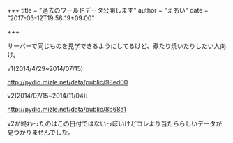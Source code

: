 +++
title = "過去のワールドデータ公開します"
author = "えあい"
date = "2017-03-12T19:58:19+09:00"

+++

サーバーで同じものを見学できるようにしてるけど、煮たり焼いたりしたい人向け。

<!--more-->

v1(2014/4/29~2014/07/15):

http://pydio.mizle.net/data/public/98ed00

v2(2014/07/15~2014/11/04):

http://pydio.mizle.net/data/public/8b68a1

v2が終わったのはこの日付ではないっぽいけどコレより当たららしいデータが見つかりませんでした。